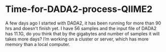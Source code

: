 # Time-for-DADA2-process-QIIME2
A few days ago I started with DADA2, it has been running for more than 90 hrs and doesn't finish yet.  I have 56 samples and the input file of DADA2 has 11.1G,  do you think that by the gigabytes and number of samples it will takes more days? I’m working on a cluster or server, which has more memory than a local computer.
